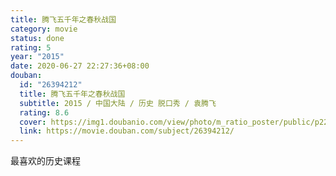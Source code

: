 ```yaml
---
title: 腾飞五千年之春秋战国
category: movie
status: done
rating: 5
year: "2015"
date: 2020-06-27 22:27:36+08:00
douban:
  id: "26394212"
  title: 腾飞五千年之春秋战国
  subtitle: 2015 / 中国大陆 / 历史 脱口秀 / 袁腾飞
  rating: 8.6
  cover: https://img1.doubanio.com/view/photo/m_ratio_poster/public/p2267531257.jpg
  link: https://movie.douban.com/subject/26394212/
---
```


最喜欢的历史课程

